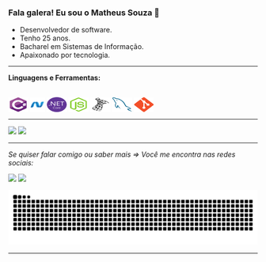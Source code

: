 ### Fala galera! Eu sou o Matheus Souza 👋

* Desenvolvedor de software.
* Tenho 25 anos. 
* Bacharel em Sistemas de Informação.
* Apaixonado por tecnologia.

----

**Linguagens e Ferramentas:**  
<div style="display: inline_block"><br>
  <img align="center" height="30" width="40" src="https://raw.githubusercontent.com/devicons/devicon/master/icons/csharp/csharp-original.svg">
  <img align="center" height="30" width="30" src="https://raw.githubusercontent.com/devicons/devicon/master/icons/dot-net/dot-net-original.svg">
  <img align="center" height="30" width="40" src="https://raw.githubusercontent.com/devicons/devicon/master/icons/dotnetcore/dotnetcore-original.svg">
  <img align="center" height="30" width="40" src="https://raw.githubusercontent.com/devicons/devicon/master/icons/nodejs/nodejs-original.svg">
  <img align="center" height="30" width="40" src="https://raw.githubusercontent.com/devicons/devicon/master/icons/microsoftsqlserver/microsoftsqlserver-plain.svg">
  <img align="center" height="30" width="40" src="https://raw.githubusercontent.com/devicons/devicon/master/icons/mysql/mysql-original.svg">
  <img align="center" height="30" width="40" src="https://raw.githubusercontent.com/devicons/devicon/master/icons/git/git-original.svg">
</div>  


----
<div>
  <a href="https://github.com/Matheus-Souza1"></a>
  <img height="180em" src="https://github-readme-stats.vercel.app/api?username=Matheus-Souza1&show_icons=true&theme=dracula&include_all_commits=true&count_private=true"/>
  <img height="180em" src="https://github-readme-stats.vercel.app/api/top-langs/?username=Matheus-Souza1&layout=compact&langs_count=7&theme=dracula"/>
    
</div>
  
----
<div align="start">  

  <i>Se quiser falar comigo ou saber mais => Você me encontra nas redes sociais:</i><br> 
  
  <a href = "mailto:matheussouzaslv2@gmail.com"><img src="https://img.shields.io/badge/-Gmail-%23333?style=for-the-badge&logo=gmail&logoColor=white" target="_blank"></a>
  <a href="https://www.linkedin.com/in/matheus-souza-4a4b19189/" target="_blank"><img src="https://img.shields.io/badge/-LinkedIn-%230077B5?style=for-the-badge&logo=linkedin&logoColor=white" target="_blank"></a> 
  
  
   ![Snake animation](https://github.com/Matheus-Souza1/Matheus-Souza1/blob/output/github-contribution-grid-snake.svg)

</div>

----
    
    



 
